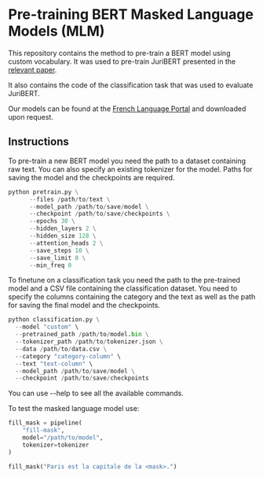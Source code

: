 # Pre-training BERT Masked Language Models (MLM)

This repository contains the method to pre-train a BERT model using custom vocabulary. It was used to pre-train JuriBERT presented in the <a href="https://arxiv.org/abs/2110.01485" target="_blank">relevant paper</a>.

It also contains the code of the classification task that was used to evaluate JuriBERT.

Our models can be found at the <a href="http://nlp.polytechnique.fr/resources#juribert" target="_blank">French Language Portal</a> and downloaded upon request.

## Instructions
To pre-train a new BERT model you need the path to a dataset containing raw text. 
You can also specify an existing tokenizer for the model. 
Paths for saving the model and the checkpoints are required.

```python
python pretrain.py \
      --files /path/to/text \
      --model_path /path/to/save/model \
      --checkpoint /path/to/save/checkpoints \
      --epochs 30 \
      --hidden_layers 2 \
      --hidden_size 128 \
      --attention_heads 2 \
      --save_steps 10 \
      --save_limit 0 \
      --min_freq 0
```

To finetune on a classification task you need the path to the pre-trained model and a CSV file containing the classification dataset. 
You need to specify the columns containing the category and the text as well as the path for saving the final model and the checkpoints.

```python
python classification.py \
  --model "custom" \
  --pretrained_path /path/to/model.bin \
  --tokenizer_path /path/to/tokenizer.json \
  --data /path/to/data.csv \
  --category "category-column" \
  --text "text-column" \
  --model_path /path/to/save/model \
  --checkpoint /path/to/save/checkpoints 
```

You can use --help to see all the available commands.

To test the masked language model use:
```python
fill_mask = pipeline(
    "fill-mask",
    model="/path/to/model",
    tokenizer=tokenizer
)

fill_mask("Paris est la capitale de la <mask>.")
```

